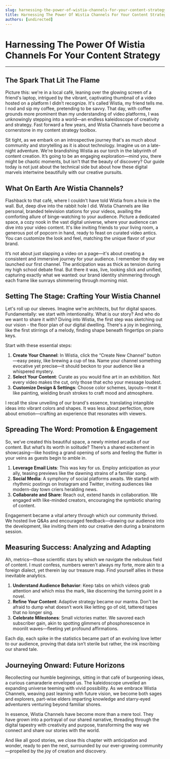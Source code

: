 ```yaml
---
slug: harnessing-the-power-of-wistia-channels-for-your-content-strategy
title: Harnessing The Power Of Wistia Channels For Your Content Strategy
authors: [undirected]
---
```



# Harnessing The Power Of Wistia Channels For Your Content Strategy

---

## The Spark That Lit The Flame

Picture this: we're in a local café, leaning over the glowing screen of a friend's laptop, intrigued by the vibrant, captivating thumbnail of a video hosted on a platform I didn’t recognize. It's called Wistia, my friend tells me. I nod and sip my coffee, pretending to be savvy. That day, with coffee grounds more prominent than my understanding of video platforms, I was unknowingly stepping into a world—an endless kaleidoscope of creativity and strategy. Fast forward a few years, and Wistia Channels have become a cornerstone in my content strategy toolbox.

Sit tight, as we embark on an introspective journey that's as much about community and storytelling as it is about technology. Imagine us on a late-night adventure. We're brandishing Wistia as our torch in the labyrinth of content creation. It’s going to be an engaging exploration—mind you, there might be chaotic moments, but isn't that the beauty of discovery? Our guide today is not just about the technical side but about how these digital marvels intertwine beautifully with our creative pursuits. 

## What On Earth Are Wistia Channels?

Flashback to that café, where I couldn't have told Wistia from a hole in the wall. But, deep dive into the rabbit hole I did. Wistia Channels are like personal, branded television stations for your videos, availing the comforting allure of binge-watching to your audience. Picture a dedicated space, a cozy nook in the vast digital universe, where your audience can dive into your video content. It's like inviting friends to your living room, a generous pot of popcorn in hand, ready to feast on curated video antics. You can customize the look and feel, matching the unique flavor of your brand. 

It’s not about just slapping a video on a page—it's about creating a consistent and immersive journey for your audience. I remember the day we launched our first channel. The anticipation was as thick as tension during my high school debate final. But there it was, live, looking slick and unified, capturing exactly what we wanted: our brand identity shimmering through each frame like sunrays shimmering through morning mist.

## Setting The Stage: Crafting Your Wistia Channel

Let's roll up our sleeves. Imagine we're architects, but for digital spaces. Fundamentally: we start with intentionality. What is our story? And who do we want to share it with? Diving into Wistia, the first step was sketching out our vision - the floor plan of our digital dwelling. There's a joy in beginning, like the first stirrings of a melody, finding shape beneath fingertips on piano keys.

Start with these essential steps:
1. **Create Your Channel**: In Wistia, click the “Create New Channel” button—easy peasy, like brewing a cup of tea. Name your channel something evocative yet precise—it should beckon to your audience like a whispered mystery.
2. **Select Your Content**: Curate as you would fine art in an exhibition. Not every video makes the cut, only those that echo your message loudest.
3. **Customize Design & Settings**: Choose color schemes, layouts—treat it like painting, wielding brush strokes to craft mood and atmosphere.

I recall the slow unveiling of our brand's essence, translating intangible ideas into vibrant colors and shapes. It was less about perfection, more about emotion—crafting an experience that resonates with viewers.

## Spreading The Word: Promotion & Engagement

So, we’ve created this beautiful space, a newly minted arcadia of our content. But what’s its worth in solitude? There’s a shared excitement in showcasing—like hosting a grand opening of sorts and feeling the flutter in your veins as guests begin to amble in.

1. **Leverage Email Lists**: This was key for us. Employ anticipation as your ally, teasing previews like the dawning strains of a familiar song.
2. **Social Media**: A symphony of social platforms awaits. We started with rhythmic postings on Instagram and Twitter, inviting audiences like modern-day town criers heralding news.
3. **Collaborate and Share**: Reach out, extend hands in collaboration. We engaged with like-minded creators, encouraging the symbiotic sharing of content.

Engagement became a vital artery through which our community thrived. We hosted live Q&As and encouraged feedback—drawing our audience into the development, like inviting them into our creative den during a brainstorm session.

## Measuring Success: Analyzing and Adapting

Ah, metrics—those scientific stars by which we navigate the nebulous field of content. I must confess, numbers weren't always my forte, more akin to a foreign dialect, yet therein lay our treasure map. Find yourself allies in these inevitable analytics.

1. **Understand Audience Behavior**: Keep tabs on which videos grab attention and which miss the mark, like discerning the turning point in a novel.
2. **Refine Your Content**: Adaptive strategy became our mantra. Don't be afraid to dump what doesn’t work like letting go of old, tattered tapes that no longer sing.
3. **Celebrate Milestones**: Small victories matter. We savored each subscriber gain, akin to spotting glimmers of phosphorescence in moonlit waves—fleeting yet profound affirmations.

Each dip, each spike in the statistics became part of an evolving love letter to our audience, proving that data isn’t sterile but rather, the ink inscribing our shared tale.

## Journeying Onward: Future Horizons

Recollecting our humble beginnings, sitting in that café of burgeoning ideas, a curious camaraderie enveloped us. The kaleidoscope unveiled an expanding universe teeming with vivid possibility. As we embrace Wistia Channels, weaving past learning with future vision, we become both sages and explorers, part-wise elders imparting knowledge and starry-eyed adventurers venturing beyond familiar shores.

In essence, Wistia Channels have become more than a mere tool. They have grown into a portrayal of our shared narrative, threading through the digital tapestry with creativity and purpose, transforming the way we connect and share our stories with the world.

And like all good stories, we close this chapter with anticipation and wonder, ready to pen the next, surrounded by our ever-growing community—propelled by the joy of creation and discovery.